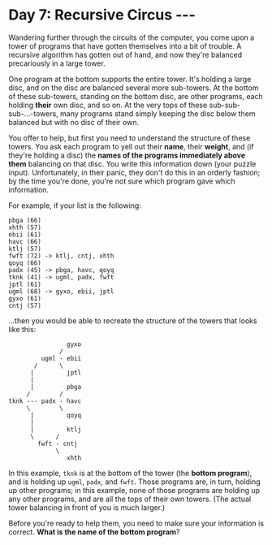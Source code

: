 # Day 7: Recursive Circus ---
Wandering further through the circuits of the computer, you come upon a tower of programs that have gotten themselves 
into a bit of trouble. A recursive algorithm has gotten out of hand, and now they're balanced precariously in a large 
tower.

One program at the bottom supports the entire tower. It's holding a large disc, and on the disc are balanced several 
more sub-towers. At the bottom of these sub-towers, standing on the bottom disc, are other programs, each holding 
**their** own disc, and so on. At the very tops of these sub-sub-sub-...-towers, many programs stand simply keeping the 
disc below them balanced but with no disc of their own.

You offer to help, but first you need to understand the structure of these towers. You ask each program to yell out 
their **name**, their **weight**, and (if they're holding a disc) the **names of the programs immediately above them** 
balancing on that disc. You write this information down (your puzzle input). Unfortunately, in their panic, they don't 
do this in an orderly fashion; by the time you're done, you're not sure which program gave which information.

For example, if your list is the following:
```
pbga (66)
xhth (57)
ebii (61)
havc (66)
ktlj (57)
fwft (72) -> ktlj, cntj, xhth
qoyq (66)
padx (45) -> pbga, havc, qoyq
tknk (41) -> ugml, padx, fwft
jptl (61)
ugml (68) -> gyxo, ebii, jptl
gyxo (61)
cntj (57)
```
...then you would be able to recreate the structure of the towers that looks like this:
```
                gyxo
              /     
         ugml - ebii
       /      \     
      |         jptl
      |        
      |         pbga
     /        /
tknk --- padx - havc
     \        \
      |         qoyq
      |             
      |         ktlj
      \      /     
        fwft - cntj
             \     
                xhth
```
In this example, `tknk` is at the bottom of the tower (the **bottom program**), and is holding up `ugml`, `padx`, and 
`fwft`. Those programs are, in turn, holding up other programs; in this example, none of those programs are holding up 
any other programs, and are all the tops of their own towers. (The actual tower balancing in front of you is much 
larger.)

Before you're ready to help them, you need to make sure your information is correct. **What is the name of the bottom 
program**?
